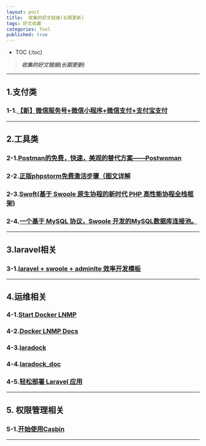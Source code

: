 ```yaml
---
layout: post
title:  收集的好文链接(长期更新)
tags: 好文收藏
categories: Tool
published: true
---
```


* TOC 
{:toc}

>***收集的好文链接(长期更新)***

---
## 1.支付类

### 1-1.[【新】微信服务号+微信小程序+微信支付+支付宝支付 ](https://github.com/zoujingli/WeChatDeveloper)

---
## 2.工具类

### 2-1.[Postman的免费，快速，美观的替代方案——Postwoman](https://postwoman.io/)

### 2-2.[正版phpstorm免费激活步骤（图文详解](https://www.php.cn/tool/phpstorm/408348.html)

### 2-3.[Swoft(基于 Swoole 原生协程的新时代 PHP 高性能协程全栈框架)](https://www.swoft.org/)

### 2-4.[一个基于 MySQL 协议，Swoole 开发的MySQL数据库连接池。](https://smproxy.louislivi.com/#/README)

---

## 3.laravel相关

### 3-1.[laravel + swoole + adminlte 效率开发模板](https://github.com/cranux/laravelDevelopmentTemplate)

---

## 4.运维相关

### 4-1.[Start Docker LNMP](https://github.com/khs1994-docker/lnmp/blob/master/README.cn.md)

### 4-2.[Docker LNMP Docs](https://docs.lnmp.khs1994.com/#%E5%BE%AE%E4%BF%A1%E8%AE%A2%E9%98%85%E5%8F%B7)

### 4-3.[laradock](https://github.com/laradock/laradock)

### 4-4.[laradock_doc](https://laradock-docs.linganmin.cn/zh/getting-started/#%E8%A6%81%E6%B1%82)

### 4-5.[轻松部署 Laravel 应用](https://github.com/wi1dcard/laravel-deployment)


---

## 5. 权限管理相关

### 5-1.[开始使用Casbin](https://casbin.org/docs/zh-CN/get-started)

---


